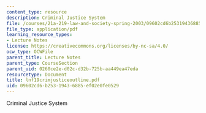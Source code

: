 ```yaml
---
content_type: resource
description: Criminal Justice System
file: /courses/21a-219-law-and-society-spring-2003/09602cd6b25319436885ef02e0fe0529_lnf19crimjusticeoutline.pdf
file_type: application/pdf
learning_resource_types:
- Lecture Notes
license: https://creativecommons.org/licenses/by-nc-sa/4.0/
ocw_type: OCWFile
parent_title: Lecture Notes
parent_type: CourseSection
parent_uid: 0260ce2e-d02c-d32b-725b-aa449ea47eda
resourcetype: Document
title: lnf19crimjusticeoutline.pdf
uid: 09602cd6-b253-1943-6885-ef02e0fe0529
---
```

Criminal Justice System